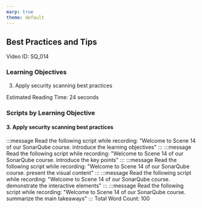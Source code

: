 ```yaml
---
marp: true
theme: default
---
```


## Best Practices and Tips
Video ID: SQ_014

### Learning Objectives
3. Apply security scanning best practices

Estimated Reading Time: 24 seconds

### Scripts by Learning Objective

#### 3. Apply security scanning best practices

:::message
Read the following script while recording:
"Welcome to Scene 14 of our SonarQube course. introduce the learning objectives"
:::
:::message
Read the following script while recording:
"Welcome to Scene 14 of our SonarQube course. introduce the key points"
:::
:::message
Read the following script while recording:
"Welcome to Scene 14 of our SonarQube course. present the visual content"
:::
:::message
Read the following script while recording:
"Welcome to Scene 14 of our SonarQube course. demonstrate the interactive elements"
:::
:::message
Read the following script while recording:
"Welcome to Scene 14 of our SonarQube course. summarize the main takeaways"
:::
Total Word Count: 100

